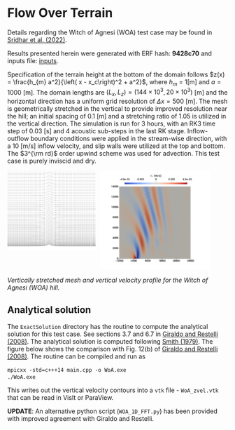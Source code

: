 # Flow Over Terrain

Details regarding the Witch of Agnesi (WOA) test case may be found in [Sridhar et al. (2022)](https://doi.org/10.5194/gmd-15-6259-2022).
    
Results presented herein were generated with ERF hash: **9428c70** and inputs file: [inputs](https://github.com/erf-model/ERF/tree/development/Exec/DryRegTests/WitchOfAgnesi/inputs).
     
Specification of the terrain height at the bottom of the domain follows $z(x) = \frac{h_{m} a^2}{\left( x - x_c\right)^2 + a^2}$, where $h_m$ = 1[m] and $a = 1000$ [m]. The domain lengths are $(L_x, L_z) = (144\times 10^3, 20\times 10^3)$ [m] and the  horizontal direction has a uniform grid resolution of $\Delta x = 500$ [m]. The mesh is geometrically stretched in the vertical to provide improved resolution near the hill; an initial spacing of 0.1 [m] and a stretching ratio of 1.05 is utilized in the vertical direction. The simulation is run for 3 hours, with an RK3 time step of 0.03 [s] and 4 acoustic sub-steps in the last RK stage. Inflow-outflow boundary conditions were applied in the stream-wise direction, with a 10 [m/s] inflow velocity, and slip walls were utilized at the top and bottom. The $3^{\rm rd}$ order upwind scheme was used for advection. This test case is purely inviscid and dry.

<div style="display: flex;">
  <img src="WoA_mesh.png" alt="Vertically stretched mesh" width="40%" height="40%" style="margin-right: 10px;"> <img src="WoA_zvel.png" alt="Vertical velocity profile" width="50%" height="50%">
</div>

*Vertically stretched mesh and vertical velocity profile for the Witch of Agnesi (WOA) hill.*

## Analytical solution

The `ExactSolution` directory has the routine to compute the analytical solution for this test case. See sections 3.7 and 6.7 in [Giraldo and Restelli (2008)](https://www.sciencedirect.com/science/article/abs/pii/S0021999107005384). The analytical solution is computed following [Smith (1979)](https://www.tandfonline.com/doi/pdf/10.3402/tellusa.v32i4.10590). The figure below shows the comparison with Fig. 12(b) of [Giraldo and Restelli (2008)](https://www.sciencedirect.com/science/article/abs/pii/S0021999107005384). The routine can be compiled and run as 
```
mpicxx -std=c+++14 main.cpp -o WoA.exe
./WoA.exe
```
This writes out the vertical velocity contours into a `vtk` file - `WoA_zvel.vtk` that can be read in VisIt or ParaView.

**UPDATE**: An alternative python script (`WOA_1D_FFT.py`) has been provided with improved agreement with Giraldo and Restelli.

